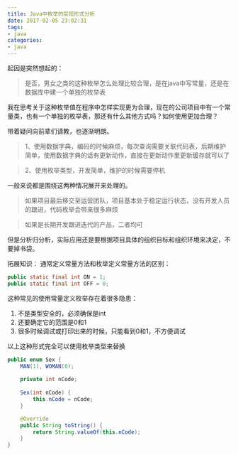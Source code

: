 ```yaml
---
title: Java中枚举的实现形式分析
date: 2017-02-05 23:02:31
tags:
- java
categories:
- java
---
```


起因是突然想起的：
> 是否，男女之类的这种枚举怎么处理比较合理，是在java中写常量，还是在数据库中建一个单独的枚举表

我在思考关于这种枚举值在程序中怎样实现更为合理，现在的公司项目中有一个常量类，也有一个单独的枚举表，那还有什么其他方式吗？如何使用更加合理？

带着疑问向前辈们请教，也逐渐明朗。

> 1、使用数据字典，编码的时候麻烦，每次查询需要关联代码表，后期维护简单，使用数据字典的话有更新动作，直接在更新动作里更新缓存就可以了

> 2、使用枚举类型，开发简单，维护的时候需要停机

一般来说都是围绕这两种情况展开来处理的。

> 如果项目最后移交至运营团队，项目基本处于稳定运行状态，没有开发人员的跟进，代码枚举会带来很多麻烦

> 如果是长期开发跟进迭代的产品，二者均可

但是分析归分析，实际应用还是要根据项目具体的组织目标和组织环境来决定，不要掉书袋。

拓展知识：
通常定义常量方法和枚举定义常量方法的区别：
```java
public static final int ON = 1;
public static final int OFF = 0;
```
这种常见的使用常量定义枚举存在着很多隐患：
1. 不是类型安全的，必须确保是int
2. 还要确定它的范围是0和1
3. 很多时候调试或打印出来的时候，只能看到0和1，不方便调试

以上这种形式完全可以使用枚举类型来替换
```java
public enum Sex {
    MAN(1), WOMAN(0);
    
    private int nCode;
    
    Sex(int nCode) {
        this.nCode = nCode;
    }

    @Override
    public String toString() {
        return String.valueOf(this.nCode);
    }
}
```